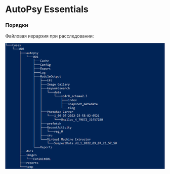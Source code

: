 # AutoPsy Essentials

### Порядки

Файловая иерархия при расследовании:

![file_tree](./img/file_tree.png)



